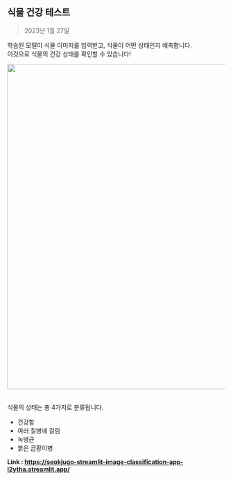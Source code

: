 ## 식물 건강 테스트
> 2023년 1월 27일

학습된 모델이 식물 이미지를 입력받고, 식물이 어떤 상태인지 예측합니다.  
이것으로 식물의 건강 상태를 확인할 수 있습니다!

<div align='center'>
  <img src="https://user-images.githubusercontent.com/106129152/215032337-e3d9c5d6-2b2c-47ff-9076-96b388df22b6.png" width="750">
</div>
<br/>

식물의 상태는 총 4가지로 분류됩니다.

- 건강함
- 여러 질병에 걸림
- 녹병균
- 붉은 곰팡이병

**Link : https://seokjugo-streamlit-image-classification-app-l2ytha.streamlit.app/**
